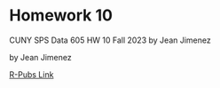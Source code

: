 # Homework 10
CUNY SPS Data 605 HW 10 Fall 2023 by Jean Jimenez

by Jean Jimenez

[R-Pubs Link](http://rpubs.com/sleepysloth12/1106237)

